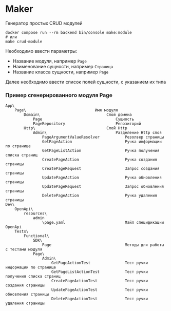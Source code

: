 # Maker

Генератор простых CRUD модулей

```shell
docker compose run --rm backend bin/console make:module
# или
make crud-module
```

Необходимо ввести параметры:

* Название модуля, например `Page`
* Наименование сущности, например `Страница`
* Название класса сущности, например `Page`

Далее необходимо ввести список полей сущности, с указанием их типа

### Пример сгенерированного модуля Page

```
App\
    Page\                              Имя модуля
        Domain\                             Слой домена
            Page                                Сущность
            PageRepository                      Репозиторий        
        Http\                               Слой Http
            Admin\                              Разделение Http cлоя
                PageArgumentValueResolver           Резолвер страницы
                GetPageAction                       Ручка информации по странице
                GetPageListAction                   Ручка получения списка страниц
                CreatePageAction                    Ручка создания страницы
                CreatePageRequest                   Запрос создания страницы
                UpdatePageAction                    Ручка обновления страницы
                UpdatePageRequest                   Запрос обновления страницы    
                DeletePageAction                    Ручка удаления страницы
Dev\
    OpenApi\
        resources\
            admin
                \page.yaml                          Файл спецификации OpenApi
    Tests\
        Functional\
            SDK\
                Page                                Методы для работы с тестами модуля
            Page\
                Admin\
                    GetPageActionTest               Тест ручки информации по странице
                    GetPageListActionTest           Тест ручки получения списка страниц
                    CreatePageActionTest            Тест ручки создания страницы
                    UpdatePageActionTest            Тест ручки обновления страницы
                    DeletePageActionTest            Тест ручки удаления страницы
            
```
